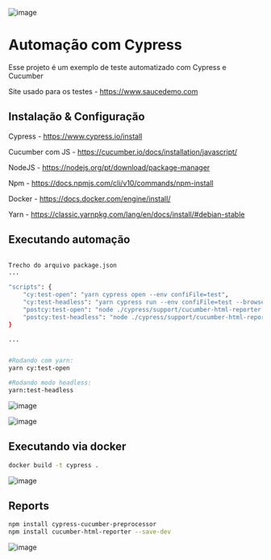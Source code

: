 ![image](https://github.com/user-attachments/assets/d8428f91-dcdc-4e03-9928-b52a1c4cafb2)


# Automação com Cypress 

Esse projeto é um exemplo de teste automatizado com Cypress e Cucumber 

Site usado para os testes - https://www.saucedemo.com

## Instalação & Configuração


Cypress - https://www.cypress.io/install

Cucumber com JS - https://cucumber.io/docs/installation/javascript/ 

NodeJS - https://nodejs.org/pt/download/package-manager

Npm - https://docs.npmjs.com/cli/v10/commands/npm-install

Docker - https://docs.docker.com/engine/install/

Yarn - https://classic.yarnpkg.com/lang/en/docs/install/#debian-stable


## Executando automação 
```bash

Trecho do arquivo package.json  
...

"scripts": {
    "cy:test-open": "yarn cypress open --env confiFile=test",
    "cy:test-headless": "yarn cypress run --env confiFile=test --browser chrome",
    "postcy:test-open": "node ./cypress/support/cucumber-html-reporter.js",
    "postcy:test-headless": "node ./cypress/support/cucumber-html-reporter.js"
}

...


#Rodando com yarn:
yarn cy:test-open

#Rodando modo headless:
yarn:test-headless 
```
![image](https://github.com/user-attachments/assets/ded6b6b9-1fa0-4a3a-a70e-88346fe2073f)

![image](https://github.com/user-attachments/assets/deae7662-f1fd-4572-b0f2-26ef9514dd65)



## Executando via docker

```bash
docker build -t cypress .
```

![image](https://github.com/user-attachments/assets/9cdf8478-6ace-472e-8885-79325e8834b3)


## Reports
```bash
npm install cypress-cucumber-preprocessor
npm install cucumber-html-reporter --save-dev
```

![image](https://github.com/user-attachments/assets/3ea7d6aa-7d0c-40c1-8fc6-53c5372c7c7c)

